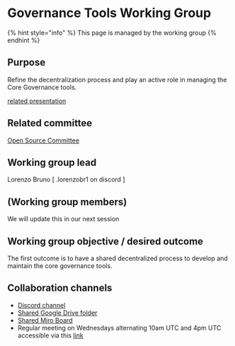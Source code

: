 # Governance Tools Working Group

{% hint style="info" %}
This page is managed by the working group
{% endhint %}

## Purpose

Refine the decentralization process and play an active role in managing the Core Governance tools.

[related presentation](https://docs.google.com/presentation/d/1QQ72yfQOxRoYKVzuNtRQpc8XuATnO-6x\_mjm3gm20aw/edit?usp=sharing)

## Related committee

[Open Source Committee](https://app.gitbook.com/o/Prbm1mtkwSsGWSvG1Bfd/s/LBdnzp0eZpGri9sVpseI/ "mention")

## Working group lead

Lorenzo Bruno \[ .lorenzobr1 on discord ]

## (Working group members)

We will update this in our next session

## Working group objective / desired outcome

The first outcome is to have a shared decentralized process to develop and maintain the core governance tools.&#x20;

## Collaboration channels&#x20;

* [Discord channel](https://discord.com/channels/1136727663583698984/1212344688523214869)
* [Shared Google Drive folder](https://drive.google.com/drive/folders/1\_IuEhX4hczcresbFNBCq06lmHjzE9\_9U?usp=drive\_link)
* [Shared Miro Board](https://miro.com/app/board/uXjVNpW9zG8=/)
* Regular meeting on Wednesdays alternating 10am UTC and 4pm UTC accessible via this [link](https://discord.com/channels/1136727663583698984/1212344688523214869/1267531930094538833)

